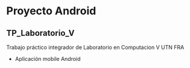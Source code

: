 # Proyecto Android
## TP_Laboratorio_V 

Trabajo práctico integrador de Laboratorio en Computacion V UTN FRA
- Aplicación mobile Android 
